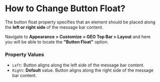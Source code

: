 # How to Change Button Float?

The button float property specifies that an element should be placed along the **left or right side** of the message bar content.

Navigate to **Appearance > Customize > GEO Top Bar > Layout** and here you will be able to locate the **"Button Float"** option.

### Property Values

* ```Left```:  Button aligns along the left side of the message bar content.
* ```Right```: **Default** value. Button aligns along the right side of the message bar content.
